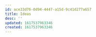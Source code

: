 ```yaml
---
id: ace33d76-0d94-4447-a15d-9c41d277a657
title: Ideas
desc: ''
updated: 1617537963346
created: 1617537963346
---
```


